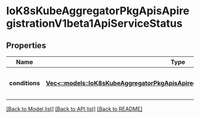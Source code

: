 # IoK8sKubeAggregatorPkgApisApiregistrationV1beta1ApiServiceStatus

## Properties
Name | Type | Description | Notes
------------ | ------------- | ------------- | -------------
**conditions** | [**Vec<::models::IoK8sKubeAggregatorPkgApisApiregistrationV1beta1ApiServiceCondition>**](io.k8s.kube-aggregator.pkg.apis.apiregistration.v1beta1.APIServiceCondition.md) | Current service state of apiService. | [optional] 

[[Back to Model list]](../README.md#documentation-for-models) [[Back to API list]](../README.md#documentation-for-api-endpoints) [[Back to README]](../README.md)


